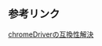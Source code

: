 ## 参考リンク

[chromeDriverの互換性解決](https://scr.marketing-wizard.biz/dev/webdriver-manager-selenium-chrome)